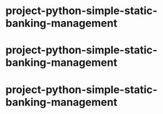 # project-python-simple-static-banking-management
# project-python-simple-static-banking-management
# project-python-simple-static-banking-management
